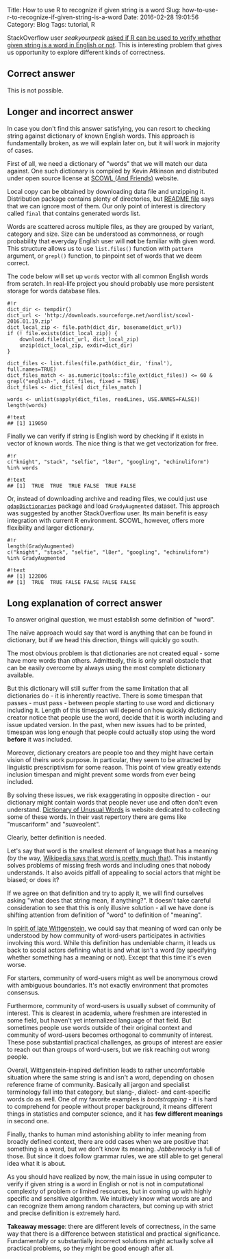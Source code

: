 Title: How to use R to recognize if given string is a word
Slug: how-to-use-r-to-recognize-if-given-string-is-a-word
Date: 2016-02-28 19:01:56
Category: Blog
Tags: tutorial, R

StackOverflow user *seakyourpeak* [asked if R can be used to verify whether 
given string is a word in English or not](http://stackoverflow.com/q/34514795/3552063). This is interesting problem that gives us opportunity to explore different kinds of correctness.
<!-- more -->

## Correct answer

This is not possible.

## Longer and incorrect answer

In case you don't find this answer satisfying, you can resort to checking string against dictionary of known English words.
This approach is fundamentally broken, as we will explain later on, but it will work in majority of cases.

First of all, we need a dictionary of "words" that we will match our data against. One such dictionary is compiled by Kevin Atkinson and distributed under open source license at [SCOWL (And Friends)](http://wordlist.aspell.net/) website.

Local copy can be obtained by downloading data file and unzipping it. Distribution package contains plenty of directories, but [README file](http://wordlist.aspell.net/scowl-readme/) says that we can ignore most of them. Our only point of interest is directory called `final` that contains generated words list. 

Words are scattered across multiple files, as they are grouped by variant, category and size. Size can be understood as commonness, or rough probability that everyday English user will **not** be familiar with given word. This structure allows us to use `list.files()` function with `pattern` argument, or `grepl()` function, to pinpoint set of words that we deem correct.

The code below will set up `words` vector with all common English words from scratch. In real-life project you should probably use more persistent storage for words database files.

    #!r
    dict_dir <- tempdir()
    dict_url <- 'http://downloads.sourceforge.net/wordlist/scowl-2016.01.19.zip'
    dict_local_zip <- file.path(dict_dir, basename(dict_url))
    if (! file.exists(dict_local_zip)) {
    	download.file(dict_url, dict_local_zip)
    	unzip(dict_local_zip, exdir=dict_dir)
    }
    
    dict_files <- list.files(file.path(dict_dir, 'final'), full.names=TRUE)
    dict_files_match <- as.numeric(tools::file_ext(dict_files)) <= 60 & grepl("english-", dict_files, fixed = TRUE)
    dict_files <- dict_files[ dict_files_match ]
    
    words <- unlist(sapply(dict_files, readLines, USE.NAMES=FALSE))
    length(words)
<!-- -->

    #!text
    ## [1] 119050

Finally we can verify if string is English word by checking if it exists in vector of known words. The nice thing is that we get vectorization for free.

    #!r
    c("knight", "stack", "selfie", "l8er", "googling", "echinuliform") %in% words
<!-- -->

    #!text
    ## [1]  TRUE  TRUE  TRUE FALSE  TRUE FALSE

Or, instead of downloading archive and reading files, we could just use [`qdapDictionaries`](https://cran.r-project.org/web/packages/qdapDictionaries/index.html) package and load 
`GradyAugmented` dataset. This approach was suggested by another StackOverflow user. Its main benefit is easy integration with current R environment. SCOWL, however, offers more flexibility and larger dictionary.


    #!r
    length(GradyAugmented)
    c("knight", "stack", "selfie", "l8er", "googling", "echinuliform") %in% GradyAugmented
<!-- -->

    #!text
    ## [1] 122806
    ## [1]  TRUE  TRUE FALSE FALSE FALSE FALSE

## Long explanation of correct answer

To answer original question, we must establish some definition of "word".

The naïve approach would say that word is anything that can be found in dictionary, but if we head this direction, things will quickly go south.

The most obvious problem is that dictionaries are not created equal - some have more words than others. Admittedly, this is only small obstacle that can be easily overcome by always using the most complete dictionary available.

But this dictionary will still suffer from the same limitation that all dictionaries do - it is inherently reactive. There is some timespan that passes - must pass - between people starting to use word and dictionary including it. Length of this timespan will depend on how quickly dictionary creator notice that people use the word, decide that it is worth including and issue updated version. In the past, when new issues had to be printed, timespan was long enough that people could actually stop using the word **before** it was included.

Moreover, dictionary creators are people too and they might have certain vision of theirs work purpose. In particular, they seem to be attracted by linguistic prescriptivism for some reason. This point of view greatly extends inclusion timespan and might prevent some words from ever being included. 

By solving these issues, we risk exaggerating in opposite direction - our dictionary might contain words that people never use and often don't even understand. [Dictionary of Unusual Words](http://phrontistery.info/ihlstart.html) is website dedicated to collecting some of these words. In their vast repertory there are gems like "muscariform" and "suaveolent".

Clearly, better definition is needed.

Let's say that word is the smallest element of language that has a meaning (by the way, [Wikipedia says that word is pretty much that](https://en.wikipedia.org/wiki/Word)). This instantly solves problems of missing fresh words and including ones that nobody understands. It also avoids pitfall of appealing to social actors that might be biased; or does it?

If we agree on that definition and try to apply it, we will find ourselves asking "what does that string mean, if anything?". It doesn't take careful consideration to see that this is only illusive solution - all we have done is shifting attention from definition of "word" to definition of "meaning".

In [spirit of late Wittgenstein](http://existentialcomics.com/comic/90), we could say that meaning of word can only be understood by how community of word-users participates in activities involving this word. While this definition has undeniable charm, it leads us back to social actors defining what is and what isn't a word (by specifying whether something has a meaning or not). Except that this time it's even worse.

For starters, community of word-users might as well be anonymous crowd with ambiguous boundaries. It's not exactly environment that promotes consensus.

Furthermore, community of word-users is usually subset of community of interest. This is clearest in academia, where freshmen are interested in some field, but haven't yet internalized language of that field. But sometimes people use words outside of their original context and community of word-users becomes orthogonal to community of interest. These pose substantial practical challenges, as groups of interest are easier to reach out than groups of word-users, but we risk reaching out wrong people.

Overall, Wittgenstein-inspired definition leads to rather uncomfortable situation where the same string is and isn't a word, depending on chosen reference frame of community. Basically all jargon and specialist terminology fall into that category, but slang-, dialect- and cant-specific words do as well. One of my favorite examples is *bootstrapping* - it is hard to comprehend for people without proper background, it means different things in statistics and computer science, and it has **few different meanings** in second one.

Finally, thanks to human mind astonishing ability to infer meaning from broadly defined context, there are odd cases when we are positive that something is a word, but we don't know its meaning. *Jabberwocky* is full of those. But since it does follow grammar rules, we are still able to get general idea what it is about.

As you should have realized by now, the main issue in using computer to verify if given string is a word in English or not is not in computational complexity of problem or limited resources, but in coming up with highly specific and sensitive algorithm. We intuitively know what words are and can recognize them among random characters, but coming up with strict and precise definition is extremely hard.

**Takeaway message**: there are different levels of correctness, in the same way that there is a difference between statistical and practical significance. Fundamentally or substantially incorrect solutions might actually solve all practical problems, so they might be good enough after all.
